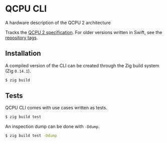 
# QCPU CLI

A hardware description of the QCPU 2 architecture

Tracks the [QCPU 2 specification](https://github.com/QSmally/QCPU). For older
versions written in Swift, see the [repository tags](https://github.com/QSmally/QCPU-CLI/tree/2CI).

## Installation

A compiled version of the CLI can be created through the Zig build system (Zig `0.14.1`).

```bash
$ zig build
```

## Tests

QCPU CLI comes with use cases written as tests.

```bash
$ zig build test
```

An inspection dump can be done with `-Ddump`.

```bash
$ zig build test -Ddump
```
